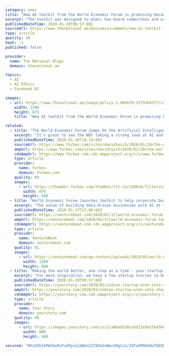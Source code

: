 ```yaml
---
category: news
title: "New AI toolkit from the World Economic Forum is promising because it’s free"
excerpt: "The toolkit was designed to mimic how board committees and organisations typically approach ethics, policy and risk. Artificial intelligence promises to solve some of the most pressing issues faced by society, from ensuring fairer trade and reducing consumer waste, to predicting natural disasters and providing early diagnosis for cancer patients."
publishedDateTime: 2020-01-20T08:57:00Z
sourceUrl: https://www.thenational.ae/business/comment/new-ai-toolkit-from-the-world-economic-forum-is-promising-because-it-s-free-1.966680
type: article
quality: 39
heat: -1
published: false

provider:
  name: The National Blogs
  domain: thenational.ae

topics:
  - AI
  - AI Ethics
  - Facebook AI

images:
  - url: https://www.thenational.ae/image/policy:1.966679:1579504377/image.jpg?f=16x9&q=0.6&w=1200&$p$f$q$w=70c86c9
    width: 1200
    height: 675
    title: "New AI toolkit from the World Economic Forum is promising because it’s free"

related:
  - title: "The World Economic Forum Jumps On the Artificial Intelligence Bandwagon"
    excerpt: "It’s great to see the WEF taking a strong look at AI and then presenting what looks like a very good, introductory, toolkit for boards of directors, but the need for strong ethical positions means that more is needed."
    publishedDateTime: 2020-01-20T14:19:00Z
    sourceUrl: https://www.forbes.com/sites/davidteich/2020/01/20/the-world-economic-forum-jumps-on-the-artificial-intelligence-bandwagon/
    ampUrl: https://www.forbes.com/sites/davidteich/2020/01/20/the-world-economic-forum-jumps-on-the-artificial-intelligence-bandwagon/amp/
    cdnAmpUrl: https://www-forbes-com.cdn.ampproject.org/c/s/www.forbes.com/sites/davidteich/2020/01/20/the-world-economic-forum-jumps-on-the-artificial-intelligence-bandwagon/amp/
    type: article
    provider:
      name: Forbes
      domain: forbes.com
    quality: 89
    images:
      - url: https://thumbor.forbes.com/thumbor/fit-in/1200x0/filters%3Aformat%28jpg%29/https%3A%2F%2Fspecials-images.forbesimg.com%2Fimageserve%2F5e24dd7e8b6cf300071c77b9%2F0x0.jpg
        width: 876
        height: 548
  - title: "World Economic Forum launches toolkit to help corporate boards build AI-first companies"
    excerpt: "The value of building data-driven businesses with AI at their core is well known today, and business executives are rushing to implement the technology into their operations and gain a competitive advantage, but it’s not as simple as creating a data lake and creating AI models. A large number of AI companies attempting to implement more AI ..."
    publishedDateTime: 2020-01-17T17:00:00Z
    sourceUrl: https://venturebeat.com/2020/01/17/world-economic-forum-launches-toolkit-to-help-corporate-boards-build-ai-first-companies/
    ampUrl: https://venturebeat.com/2020/01/17/world-economic-forum-launches-toolkit-to-help-corporate-boards-build-ai-first-companies/amp/
    cdnAmpUrl: https://venturebeat-com.cdn.ampproject.org/c/s/venturebeat.com/2020/01/17/world-economic-forum-launches-toolkit-to-help-corporate-boards-build-ai-first-companies/amp/
    type: article
    provider:
      name: VentureBeat
      domain: venturebeat.com
    quality: 81
    images:
      - url: https://venturebeat.com/wp-content/uploads/2019/05/world-economic-forum.jpeg?fit=1200%2C800&strip=all
        width: 1200
        height: 800
  - title: "Making the world better, one step at a time - your startup fix for the week"
    excerpt: "For more inspiration, we have a few startup stories to boost your Monday. Zeta is an umbrella platform that provides full-stack, cloud-native, API first services, including a digital core and payment engine for issuance of credit, debit, and prepaid products. Oxford graduate Ashish Airon is today the Co-founder of a profitable AI startup called ..."
    publishedDateTime: 2020-01-20T00:57:00Z
    sourceUrl: https://yourstory.com/2020/01/indian-startup-wren-zeta-shaadidost-rapidor-grocurv
    ampUrl: https://yourstory.com/2020/01/indian-startup-wren-zeta-shaadidost-rapidor-grocurv/amp
    cdnAmpUrl: https://yourstory-com.cdn.ampproject.org/c/s/yourstory.com/2020/01/indian-startup-wren-zeta-shaadidost-rapidor-grocurv/amp
    type: article
    provider:
      name: Your Story
      domain: yourstory.com
    quality: 40
    images:
      - url: https://images.yourstory.com/cs/2/a0bad530ce5d11e9a3fb4360e4b9139b/Imageyl7q-15789327307881-1579451072062.png?fm=png&auto=format
        width: 800
        height: 400

secured: "Nh24Vb1bPWJbeOvPvGPpvSjbBUn22T8Xm2oNq+XOgCu1/ZGFwGM9bXQwTE8SNE1Q2q9wWTepgwvun95Y/gx/z4IC+WIA+HhGDyTYLtdwBgOsV/7++Dnm9mdQtYIvduItRDZwXnNRFX+XC26eljXaEn+hUPJI09GHOPaJsntYKCTpRdX4F5HRkoBpp7x6hLdc35TtSSRZlF0xz2t47/dfarO3cqIZHfo9deQZc5mVaVWdRvywWeWK5CZ45x2vMLzQJWOHCImSu3nSgxQ233jSGBEH+BePPZ2IkJTjX6Nu8sJ5jccrdmH9EmzMAKx8nlM4ihscbj34apiaS/z8+/RnfZaUun5YxvzlwthJCe2L19o7KfG1ufZ/jVLN34DkWqh/2HYdAvq2WvIs4w3rM32UVfCE+9rN+sSwuiYnkPk/ehj1/4CS5Ibja6TLsFeOT0xo8/EQl0ptY/9SHNwI1+c7cg==;rf4c+YqsnS3ys+C5cX+ypg=="
---
```


